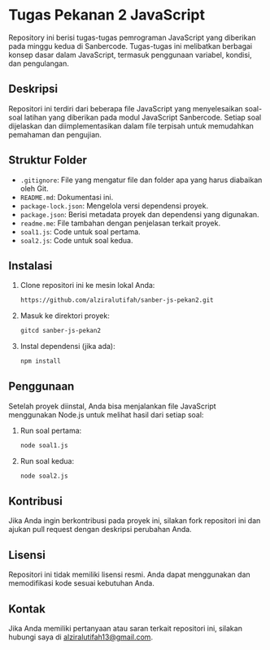 # Tugas Pekanan 2 JavaScript

Repository ini berisi tugas-tugas pemrograman JavaScript yang diberikan pada minggu kedua di Sanbercode. Tugas-tugas ini melibatkan berbagai konsep dasar dalam JavaScript, termasuk penggunaan variabel, kondisi, dan pengulangan.

## Deskripsi
Repositori ini terdiri dari beberapa file JavaScript yang menyelesaikan soal-soal latihan yang diberikan pada modul JavaScript Sanbercode. Setiap soal dijelaskan dan diimplementasikan dalam file terpisah untuk memudahkan pemahaman dan pengujian.

## Struktur Folder

- `.gitignore`: File yang mengatur file dan folder apa yang harus diabaikan oleh Git.
- `README.md`: Dokumentasi ini.
- `package-lock.json`: Mengelola versi dependensi proyek.
- `package.json`: Berisi metadata proyek dan dependensi yang digunakan.
- `readme.me`: File tambahan dengan penjelasan terkait proyek.
- `soal1.js`: Code untuk soal pertama.
- `soal2.js`: Code untuk soal kedua.

## Instalasi

1. Clone repositori ini ke mesin lokal Anda:
   ```bash
   https://github.com/alziralutifah/sanber-js-pekan2.git

2. Masuk ke direktori proyek:
    ```bash
    gitcd sanber-js-pekan2

3. Instal dependensi (jika ada):
    ```bash
    npm install

## Penggunaan

Setelah proyek diinstal, Anda bisa menjalankan file JavaScript menggunakan Node.js untuk melihat hasil dari setiap soal:
1. Run soal pertama:
   ```bash
   node soal1.js

2. Run soal kedua:
    ```bash
    node soal2.js

## Kontribusi
Jika Anda ingin berkontribusi pada proyek ini, silakan fork repositori ini dan ajukan pull request dengan deskripsi perubahan Anda.

## Lisensi
Repositori ini tidak memiliki lisensi resmi. Anda dapat menggunakan dan memodifikasi kode sesuai kebutuhan Anda.

## Kontak
Jika Anda memiliki pertanyaan atau saran terkait repositori ini, silakan hubungi saya di alziralutifah13@gmail.com.




